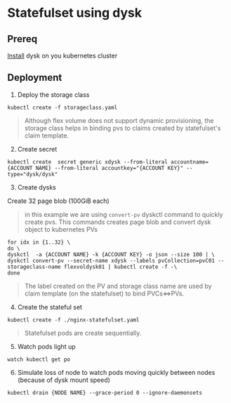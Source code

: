 # Statefulset using dysk


## Prereq

[Install](../readme.md) dysk on you kubernetes cluster 

## Deployment

1. Deploy the storage class 

```
kubectl create -f storageclass.yaml
```

> Although flex volume does not support dynamic provisioning, the storage class helps in binding pvs to claims created by statefulset's claim template. 


2. Create secret 

```
kubectl create  secret generic xdysk --from-literal accountname={ACCOUNT NAME} --from-literal accountkey="{ACCOUNT KEY}" --type="dysk/dysk"
```


3. Create dysks

Create 32 page blob (100GiB each)

> in this example we are using ```convert-pv``` dyskctl command to quickly create pvs. This commands creates page blob and convert dysk object to kubernetes PVs

```
for idx in {1..32} \
do \ 
dyskctl  -a {ACCOUNT NAME} -k {ACCOUNT KEY} -o json --size 100 | \
dyskctl convert-pv --secret-name xdysk --labels pvCollection=pvC01 --storageclass-name flexvoldysk01 | kubectl create -f -\
done
```  

> The label created on the PV and storage class name are used by claim template (on the statefulset) to bind PVCs<=>PVs.

4. Create the stateful set

```
kubectl create -f ./nginx-statefulset.yaml
```

> Statefulset pods are create sequentially. 

5. Watch pods light up

```
watch kubectl get po
```

6. Simulate loss of node to watch pods moving quickly between nodes (because of dysk mount speed)

```
kubectl drain {NODE NAME} --grace-period 0 --ignore-daemonsets
```
